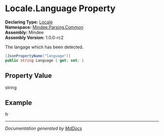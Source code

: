 ﻿<!--  
  <auto-generated>   
    The contents of this file were generated by a tool.  
    Changes to this file may be list if the file is regenerated  
  </auto-generated>   
-->

# Locale.Language Property

**Declaring Type:** [Locale](../index.md)  
**Namespace:** [Mindee.Parsing.Common](../../index.md)  
**Assembly:** Mindee  
**Assembly Version:** 1.0.0\-rc2

The langage which has been detected.

```csharp
[JsonPropertyName("language")]
public string Language { get; set; }
```

## Property Value

string

## Example

fr

___

*Documentation generated by [MdDocs](https://github.com/ap0llo/mddocs)*

